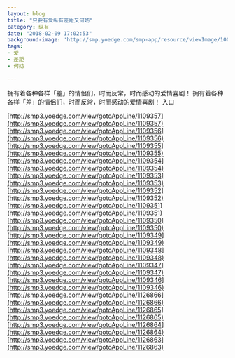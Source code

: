 ```yaml
---
layout: blog
title: "只要有爱纵有差距又何妨"
category: 纵有
date: "2018-02-09 17:02:53"
background-image: 'http://smp.yoedge.com/smp-app/resource/viewImage/1003781appline.png'
tags:
- 爱
- 差距
- 何妨

---
```

拥有着各种各样「差」的情侣们，时而反常，时而感动的爱情喜剧！
拥有着各种各样「差」的情侣们，时而反常，时而感动的爱情喜剧！
入口

[http://smp3.yoedge.com/view/gotoAppLine/1109357](http://smp3.yoedge.com/view/gotoAppLine/1109357)
[http://smp3.yoedge.com/view/gotoAppLine/1109356](http://smp3.yoedge.com/view/gotoAppLine/1109356)
[http://smp3.yoedge.com/view/gotoAppLine/1109355](http://smp3.yoedge.com/view/gotoAppLine/1109355)
[http://smp3.yoedge.com/view/gotoAppLine/1109354](http://smp3.yoedge.com/view/gotoAppLine/1109354)
[http://smp3.yoedge.com/view/gotoAppLine/1109353](http://smp3.yoedge.com/view/gotoAppLine/1109353)
[http://smp3.yoedge.com/view/gotoAppLine/1109352](http://smp3.yoedge.com/view/gotoAppLine/1109352)
[http://smp3.yoedge.com/view/gotoAppLine/1109351](http://smp3.yoedge.com/view/gotoAppLine/1109351)
[http://smp3.yoedge.com/view/gotoAppLine/1109350](http://smp3.yoedge.com/view/gotoAppLine/1109350)
[http://smp3.yoedge.com/view/gotoAppLine/1109349](http://smp3.yoedge.com/view/gotoAppLine/1109349)
[http://smp3.yoedge.com/view/gotoAppLine/1109348](http://smp3.yoedge.com/view/gotoAppLine/1109348)
[http://smp3.yoedge.com/view/gotoAppLine/1109347](http://smp3.yoedge.com/view/gotoAppLine/1109347)
[http://smp3.yoedge.com/view/gotoAppLine/1109346](http://smp3.yoedge.com/view/gotoAppLine/1109346)
[http://smp3.yoedge.com/view/gotoAppLine/1126866](http://smp3.yoedge.com/view/gotoAppLine/1126866)
[http://smp3.yoedge.com/view/gotoAppLine/1126865](http://smp3.yoedge.com/view/gotoAppLine/1126865)
[http://smp3.yoedge.com/view/gotoAppLine/1126864](http://smp3.yoedge.com/view/gotoAppLine/1126864)
[http://smp3.yoedge.com/view/gotoAppLine/1126863](http://smp3.yoedge.com/view/gotoAppLine/1126863)

        
